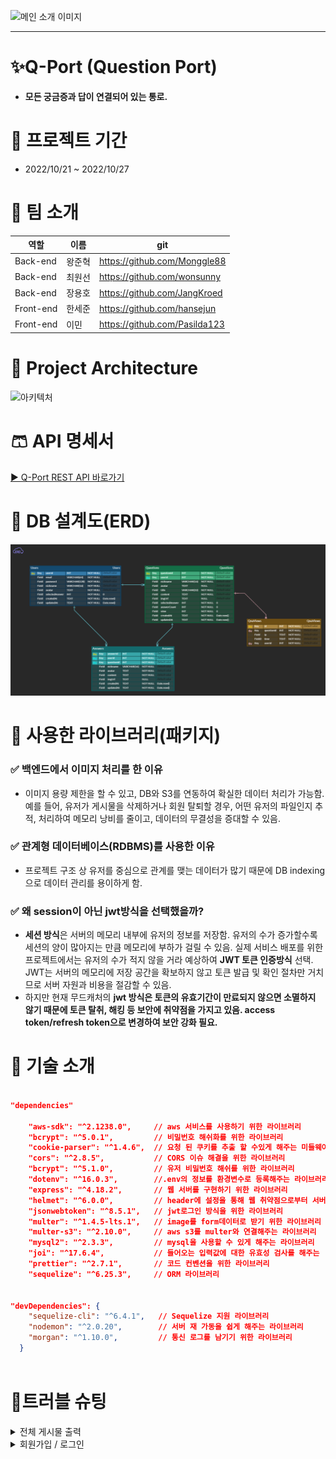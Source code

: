 ![메인 소개 이미지]()

---------------------------

# ✨Q-Port (Question Port)

- **모든 궁금증과 답이 연결되어 있는 통로.**

# 📆 프로젝트 기간

- 2022/10/21 ~ 2022/10/27

# 👒 팀 소개
| 역할 | 이름 | git |
| ------ | -- | ----|
| Back-end | 왕준혁 | https://github.com/Monggle88|
| Back-end | 최원선 | https://github.com/wonsunny|
| Back-end | 장용호 | https://github.com/JangKroed|
| Front-end | 한세준 | https://github.com/hansejun|
| Front-end | 이민 | https://github.com/Pasilda123|  


# 👔 Project Architecture

![아키텍처](https://qportminiprojectmini.s3.ap-northeast-2.amazonaws.com/post/1666853140031.png)


# 🩳 API 명세서
[▶ Q-Port REST API 바로가기](https://www.notion.so/88eac097402442b4a0e7d54d5fc60c77?v=ce5ebdb9fb1a44dcb1842f8022d5bfd7)

# 🧦 DB 설계도(ERD)
![erd최최치최최최최최최최치ㅗ치ㅚ최최최최종](./img/ERD.png)



# 👟 사용한 라이브러리(패키지)


### ✅ 백엔드에서 이미지 처리를 한 이유

- 이미지 용량 제한을 할 수 있고, DB와 S3를 연동하여 확실한 데이터 처리가 가능함. 예를 들어, 유저가 게시물을 삭제하거나 회원 탈퇴할 경우, 어떤 유저의 파일인지 추적, 처리하여 메모리 낭비를 줄이고, 데이터의 무결성을 증대할 수 있음.



### ✅ 관계형 데이터베이스(RDBMS)를 사용한 이유

- 프로젝트 구조 상 유저를 중심으로 관계를 맺는 데이터가 많기 때문에 DB indexing으로 데이터 관리를 용이하게 함.



### ✅ 왜 session이 아닌 jwt방식을 선택했을까?

- **세션 방식**은 서버의 메모리 내부에 유저의 정보를 저장함. 유저의 수가 증가할수록 세션의 양이 많아지는 만큼 메모리에 부하가 걸릴 수 있음. 실제 서비스 배포를 위한 프로젝트에서는 유저의 수가 적지 않을 거라 예상하여 **JWT 토큰 인증방식** 선택. JWT는 서버의 메모리에 저장 공간을 확보하지 않고 토큰 발급 및 확인 절차만 거치므로 서버 자원과 비용을 절감할 수 있음.
- 하지만 현재 무드캐처의 **jwt 방식은 토큰의 유효기간이 만료되지 않으면 소멸하지 않기 때문에 토큰 탈취, 해킹 등 보안에 취약점을 가지고 있음. access token/refresh token으로 변경하여 보안 강화 필요.**

# 💍 기술 소개

```json

"dependencies"
	
    "aws-sdk": "^2.1238.0",     // aws 서비스를 사용하기 위한 라이브러리
    "bcrypt": "^5.0.1",         // 비밀번호 해쉬화를 위한 라이브러리
    "cookie-parser": "^1.4.6",  // 요청 된 쿠키를 추출 할 수있게 해주는 미들웨어
    "cors": "^2.8.5",           // CORS 이슈 해결을 위한 라이브러리
    "bcrypt": "^5.1.0",         // 유저 비밀번호 해쉬를 위한 라이브러리
    "dotenv": "^16.0.3",        //.env의 정보를 환경변수로 등록해주는 라이브러리
    "express": "^4.18.2",       // 웹 서버를 구현하기 위한 라이브러리
    "helmet": "^6.0.0",         // header에 설정을 통해 웹 취약점으로부터 서버 보호
    "jsonwebtoken": "^8.5.1",   // jwt로그인 방식을 위한 라이브러리
    "multer": "^1.4.5-lts.1",   // image를 form데이터로 받기 위한 라이브러리
    "multer-s3": "^2.10.0",     // aws s3를 multer와 연결해주는 라이브러리
    "mysql2": "^2.3.3",         // mysql을 사용할 수 있게 해주는 라이브러리
    "joi": "^17.6.4",           // 들어오는 입력값에 대한 유효성 검사를 해주는 
    "prettier": "^2.7.1",       // 코드 컨벤션을 위한 라이브러리
    "sequelize": "^6.25.3",     // ORM 라이브러리
    

"devDependencies": {
    "sequelize-cli": "^6.4.1",   // Sequelize 지원 라이브러리
    "nodemon": "^2.0.20",        // 서버 재 가동을 쉽게 해주는 라이브러리
    "morgan": "^1.10.0",         // 통신 로그를 남기기 위한 라이브러리
  }
  
```

# 💎트러블 슈팅


<details>
<summary>전체 게시물 출력</summary>
<div markdown="1">



<aside>
❓ 주어진 문제와 요구 사항

- 기존
    - 기능 별이 아닌 페이지를 기준으로 api를 나누었음.
        - 메인 페이지의 전체 게시물 출력, 마이 페이지 게시물 출력 등등
- 고민
    - 페이지 별이 아닌 기능 별로 api를 구성하는 것이 좋다는 피드백
    - 형식이 아닌 데이터의 내용만 바뀌는데 굳이 이렇게 많은 api가 필요한가 라는 의문
- 결정
    - api 하나로 충분히 데이터 전송이 가능하다는 판단 하에 api를 하나로 축소
</aside>

---

<aside>
💡 가설과 선택지

- 현재 서비스 중인 인프런에서 url을 관찰하며 아이디어를 얻음.
    
  ![인프런](https://user-images.githubusercontent.com/71562311/193569890-ad2d5b3b-bfd3-456e-b4c8-6320baf39c29.PNG)

    
- 서버에서 프론트에게 전달해주는 데이터는 결국 내용만 바뀌고 형식은 변하지 않기 때문에 query를 이용하면 모든 경우의 수를 고려 할 수 있다고 판단.
</aside>

---

<aside>
🧑‍⚖️ 의사 결정과 근거, 구현

- query 값을 이용해 경우의 수를 나누는 알고리즘 생성

<aside>
✅ 결과

- 프론트에서 ?type=like&page=1&count=8 같은 정해진 규칙으로 query 변수를 전달해주면 해당 조건에서 필터링 된 게시물을 출력하는 데 성공.
- api를 하나로 줄이는 데 성공.

### 현재 api명세

![현재의 api명세](https://user-images.githubusercontent.com/71562311/193570188-83db6d23-ff22-4f3b-9572-a61bf1808c44.PNG)


</aside>

</div>
</details>
</aside>




<details>
<summary>회원가입 / 로그인</summary>
<div markdown="1">



<aside>
❓ 주어진 문제와 요구사항

- 기존
    - 회원가입을 실제로 존재하지 않는 이메일으로 회원가입을 할 수 있음 (회원가입)
    - 비밀번호를 잊었을 때 찾을수있는 수단이 없음 (비밀번호 찾기)
    - 비밀번호를 틀렸을 때 계속 비밀번호를 시도할 수 있음 (로그인)
- 고민
    - 한 사람이 여러 계정을 가지고 좋아요를 누를수 있다 (회원가입)
    - 이메일정보가 실존하지 않기때문에 그 사람이 누구인지 알 수 없어서 게시글에 문제되는사진을 올리거나 댓글에 욕을 할 수 있는 가능성이 있다 (회원가입)
    - 사용자가 비밀번호를 잊어버렸을 때 더이상 그 계정을 사용하지 못하는 경우가 발생한다 (비밀번호 찾기)
    - 해커가 악의적으로 해킹을 위해 무차별 대입을 통해 계정을 탈취할수 있는 경우가 발생한다 (로그인)
- 결정
    - Nodemailer를 사용하여 인증번호 방식을 통해 실제 존재하는 이메일으로만 회원가입을 할 수 있게 구현 결정 (회원가입)
    - 비밀번호 찾기 기능을 만들어서 사용자가 비밀번호를 잊어버렸을때 비밀번호를 변경할수 있도록 구현 결정 (비밀번호 찾기)
    - 비밀번호 시도에 제한을 둬서 비밀번호를 5회이상 틀렸을 때 로그인을 10분간 할 수 없도록 구현 결정 (로그인)
</aside>

---

<aside>
💡 가설

- 구현 가능한 방법 (회원가입 / 비밀번호찾기)
    - 1. Nodemailer를 통해 해당 이메일에 인증번호를 보내고 해당 이메일에 인증번호를 해시화하여 DB에 저장
    - 2. 인증번호가 DB 해당이메일에 저장된 인증번호와 일치시 회원가입 및 비밀번호찾기 성공
- 주기적인 인증번호 청소 (회원가입 / 비밀번호찾기)
    - Node-schedule를 사용하여 10분이 지나면 인증번호 만료로 인식후 DB에서 해당 이메일의 인증번호 삭제
- 구현 가능한 방법 (로그인)
    - 로그인시 이메일과 비밀번호가 일치하지 않는다면 해당 이메일에 실패카운트를 1개씩 늘린다
    - 실패카운트가 5회이상일 경우 10분간 로그인이 불가능하게 한다
</aside>

---

<aside>
✅ 결과

- 무분별한 좋아요 불가 (회원가입)
- 게시글에 문제되는사진 댓글에 욕 작성 등 불법행동시 이메일 특정 후 신고 가능 (회원가입)
- 비밀번호를 잊었을때 찾을수 있음 (비밀번호 찾기)
- 해커가 무차별 대입을통한 계정 탈취를 할 수 없음 (로그인)
</aside>

</div>
</details>

